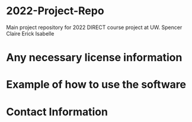 # 2022-Project-Repo
Main project repository for 2022 DIRECT course project at UW.
Spencer
Claire
Erick
Isabelle

# Any necessary license information


# Example of how to use the software


# Contact Information

